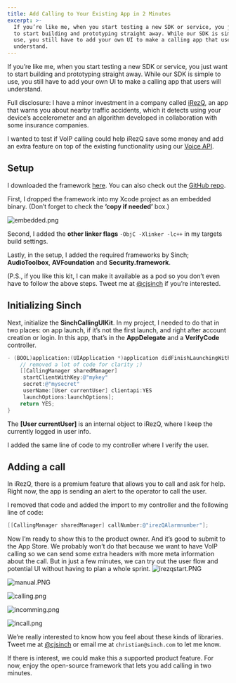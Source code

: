 ```yaml
---
title: Add Calling to Your Existing App in 2 Minutes
excerpt: >-
  If you’re like me, when you start testing a new SDK or service, you just want
  to start building and prototyping straight away. While our SDK is simple to
  use, you still have to add your own UI to make a calling app that users will
  understand.
---
```

If you’re like me, when you start testing a new SDK or service, you just want to start building and prototyping straight away. While our SDK is simple to use, you still have to add your own UI to make a calling app that users will understand.

Full disclosure: I have a minor investment in a company called [iRezQ](http://irezq.com), an app that warns you about nearby traffic accidents, which it detects using your device’s accelerometer and an algorithm developed in collaboration with some insurance companies.

I wanted to test if VoIP calling could help iRezQ save some money and add an extra feature on top of the existing functionality using our [Voice API](doc:voice-introduction).

## Setup

I downloaded the framework [here](https://www.dropbox.com/s/462krss0k4ov8x3/SinchCallingUIKit.tar.gz?dl=0). You can also check out the [GitHub repo](https://github.com/sinch/SinchCallingUIKit).

First, I dropped the framework into my Xcode project as an embedded binary. (Don’t forget to check the **‘copy if needed’** box.)

![embedded.png](images/39e5912-embedded.png)

Second, I added the **other linker flags** `-ObjC -Xlinker -lc++` in my targets build settings.

Lastly, in the setup, I added the required frameworks by Sinch; **AudioToolbox**, **AVFoundation** and **Security.framework**.

(P.S., if you like this kit, I can make it available as a pod so you don’t even have to follow the above steps. Tweet me at [@cjsinch](https://twitter.com/cjsinch) if you’re interested.

## Initializing Sinch

Next, initialize the **SinchCallingUIKit**. In my project, I needed to do that in two places: on app launch, if it’s not the first launch, and right after account creation or login. In this app, that’s in the **AppDelegate** and a **VerifyCode** controller.

```objectivec
- (BOOL)application:(UIApplication *)application didFinishLaunchingWithOptions:(NSDictionary *)launchOptions {
    // removed a lot of code for clarity ;)
    [[CallingManager sharedManager]
     startClientWithKey:@"mykey"
     secret:@"mysecret"
     userName:[User currentUser] clientapi:YES
     launchOptions:launchOptions];
    return YES;
}
```

The **\[User currentUser\]** is an internal object to iRezQ, where I keep the currently logged in user info.

I added the same line of code to my controller where I verify the user.

## Adding a call

In iRezQ, there is a premium feature that allows you to call and ask for help. Right now, the app is sending an alert to the operator to call the user.

I removed that code and added the import to my controller and the following line of code:

```objectivec
[[CallingManager sharedManager] callNumber:@"irezQAlarmnumber"];
```

Now I’m ready to show this to the product owner. And it’s good to submit to the App Store. We probably won’t do that because we want to have VoIP calling so we can send some extra headers with more meta information about the call. But in just a few minutes, we can try out the user flow and potential UI without having to plan a whole sprint.
![irezqstart.PNG](images/6745318-irezqstart.PNG)


![manual.PNG](images/d0e3137-manual.PNG)


![calling.png](images/9d1506c-calling.png)


![incomming.png](images/7788079-incomming.png)


![incall.png](images/0cb5f36-incall.png)

We’re really interested to know how you feel about these kinds of libraries. Tweet me at [@cjsinch](https://twitter.com/cjsinch) or email me at `christian@sinch.com` to let me know.

If there is interest, we could make this a supported product feature. For now, enjoy the open-source framework that lets you add calling in two minutes.

